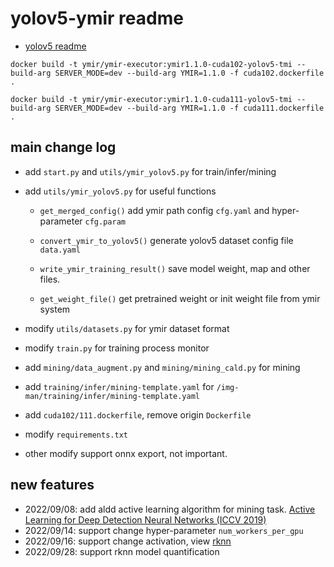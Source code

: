 # yolov5-ymir readme
- [yolov5 readme](./README_yolov5.md)

```
docker build -t ymir/ymir-executor:ymir1.1.0-cuda102-yolov5-tmi --build-arg SERVER_MODE=dev --build-arg YMIR=1.1.0 -f cuda102.dockerfile .

docker build -t ymir/ymir-executor:ymir1.1.0-cuda111-yolov5-tmi --build-arg SERVER_MODE=dev --build-arg YMIR=1.1.0 -f cuda111.dockerfile .
```

## main change log

- add `start.py` and `utils/ymir_yolov5.py` for train/infer/mining

- add `utils/ymir_yolov5.py` for useful functions

    - `get_merged_config()` add ymir path config `cfg.yaml` and hyper-parameter `cfg.param`

    - `convert_ymir_to_yolov5()` generate yolov5 dataset config file `data.yaml`

    - `write_ymir_training_result()` save model weight, map and other files.

    - `get_weight_file()` get pretrained weight or init weight file from ymir system

- modify `utils/datasets.py` for ymir dataset format

- modify `train.py` for training process monitor

- add `mining/data_augment.py` and `mining/mining_cald.py` for mining

- add `training/infer/mining-template.yaml` for `/img-man/training/infer/mining-template.yaml`

- add `cuda102/111.dockerfile`, remove origin `Dockerfile`

- modify `requirements.txt`

- other modify support onnx export, not important.

## new features

- 2022/09/08: add aldd active learning algorithm for mining task. [Active Learning for Deep Detection Neural Networks (ICCV 2019)](https://gitlab.com/haghdam/deep_active_learning)
- 2022/09/14: support change hyper-parameter `num_workers_per_gpu`
- 2022/09/16: support change activation, view [rknn](https://github.com/airockchip/rknn_model_zoo/tree/main/models/vision/object_detection/yolov5-pytorch)
- 2022/09/28: support rknn model quantification
